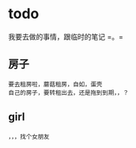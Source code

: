 # todo
我要去做的事情，跟临时的笔记 =。=


## 房子
    要去租房啦，蘑菇租房，自如，蛋壳
    自己的房子，要转租出去，还是拖到到期，，？

## girl
    ，，，找个女朋友